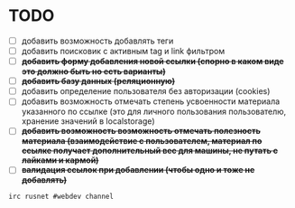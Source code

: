 TODO
====

- [ ] добавить возможность добавлять теги
- [ ] добавить поисковик с активным tag и link фильтром
- [ ] ~~**добавить форму добавления новой ссылки (спорно в каком виде это должно быть но есть варианты)**~~
- [ ] ~~**добавить базу данных (реляционную)**~~
- [ ] добавить определение пользователя без авторизации (cookies)
- [ ] добавить возможность отмечать степень усвоенности материала указанного по ссылке (это для личного пользования пользователю, хранение значений в localstorage)
- [ ] ~~**добавить возможность возможность отмечать полезность материала (взаимодействие с пользователем, материал по ссылке получает дополнительный вес для машины, не путать с лайками и кармой)**~~
- [ ] ~~**валидация ссылок при добавлении (чтобы одно и тоже не добавлять)**~~

```
irc rusnet #webdev channel
```
